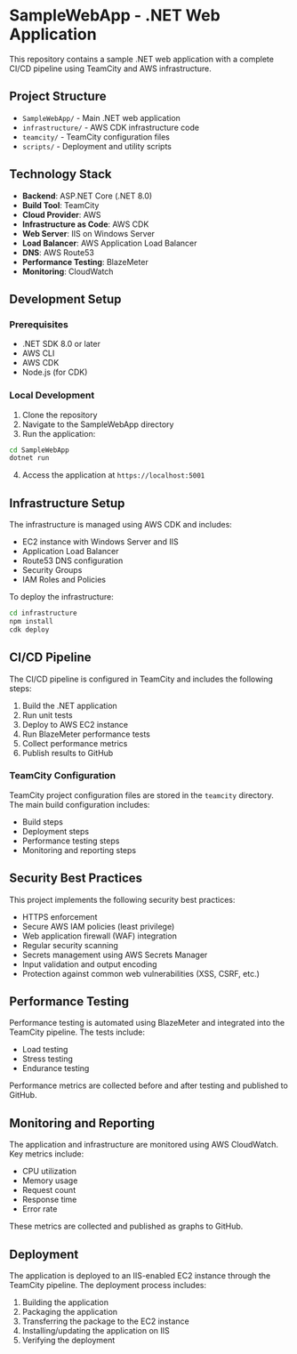 # SampleWebApp - .NET Web Application

This repository contains a sample .NET web application with a complete CI/CD pipeline using TeamCity and AWS infrastructure.

## Project Structure

- `SampleWebApp/` - Main .NET web application
- `infrastructure/` - AWS CDK infrastructure code
- `teamcity/` - TeamCity configuration files
- `scripts/` - Deployment and utility scripts

## Technology Stack

- **Backend**: ASP.NET Core (.NET 8.0)
- **Build Tool**: TeamCity
- **Cloud Provider**: AWS
- **Infrastructure as Code**: AWS CDK
- **Web Server**: IIS on Windows Server
- **Load Balancer**: AWS Application Load Balancer
- **DNS**: AWS Route53
- **Performance Testing**: BlazeMeter
- **Monitoring**: CloudWatch

## Development Setup

### Prerequisites

- .NET SDK 8.0 or later
- AWS CLI
- AWS CDK
- Node.js (for CDK)

### Local Development

1. Clone the repository
2. Navigate to the SampleWebApp directory
3. Run the application:

```bash
cd SampleWebApp
dotnet run
```

4. Access the application at `https://localhost:5001`

## Infrastructure Setup

The infrastructure is managed using AWS CDK and includes:

- EC2 instance with Windows Server and IIS
- Application Load Balancer
- Route53 DNS configuration
- Security Groups
- IAM Roles and Policies

To deploy the infrastructure:

```bash
cd infrastructure
npm install
cdk deploy
```

## CI/CD Pipeline

The CI/CD pipeline is configured in TeamCity and includes the following steps:

1. Build the .NET application
2. Run unit tests
3. Deploy to AWS EC2 instance
4. Run BlazeMeter performance tests
5. Collect performance metrics
6. Publish results to GitHub

### TeamCity Configuration

TeamCity project configuration files are stored in the `teamcity` directory. The main build configuration includes:

- Build steps
- Deployment steps
- Performance testing steps
- Monitoring and reporting steps

## Security Best Practices

This project implements the following security best practices:

- HTTPS enforcement
- Secure AWS IAM policies (least privilege)
- Web application firewall (WAF) integration
- Regular security scanning
- Secrets management using AWS Secrets Manager
- Input validation and output encoding
- Protection against common web vulnerabilities (XSS, CSRF, etc.)

## Performance Testing

Performance testing is automated using BlazeMeter and integrated into the TeamCity pipeline. The tests include:

- Load testing
- Stress testing
- Endurance testing

Performance metrics are collected before and after testing and published to GitHub.

## Monitoring and Reporting

The application and infrastructure are monitored using AWS CloudWatch. Key metrics include:

- CPU utilization
- Memory usage
- Request count
- Response time
- Error rate

These metrics are collected and published as graphs to GitHub.

## Deployment

The application is deployed to an IIS-enabled EC2 instance through the TeamCity pipeline. The deployment process includes:

1. Building the application
2. Packaging the application
3. Transferring the package to the EC2 instance
4. Installing/updating the application on IIS
5. Verifying the deployment

